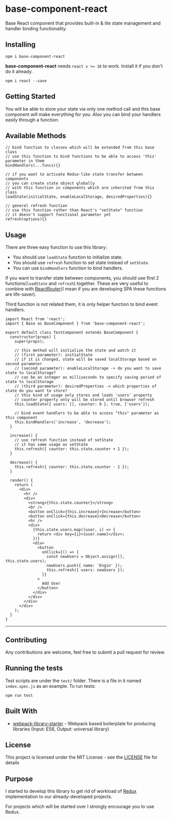 # base-component-react

Base React component that provides built-in &amp; lite state management and handler binding functionality.

## Installing

```
npm i base-component-react
```

**base-component-react** needs `react v >= 16` to work. Install it if you don't do it already.

```
npm i react --save
```

## Getting Started

You will be able to store your state via only one method call and this base component will make everything for you.
Also you can bind your handlers easily through a function.

## Available Methods

```es6
// bind function to classes which will be extended from this base class
// use this function to bind functions to be able to access 'this' parameter in them
bindHandlers(...funcs){}

// if you want to activate Redux-like state transfer between components
// you can create state object globally
// with this function in components which are inherited from this class
loadState(initialState, enableLocalStorage, desiredProperties){}

// generel refresh function
// use this function rather than React's "setState" function
// it doesn't support functional parameter yet
refresh(options){}
```

## Usage

There are three easy function to use this library:

* You should use `loadState` function to initialize state.
* You should use `refresh` function to set state instead of `setState`.
* You can use `bindHandlers` function to bind handlers.

If you want to transfer state between components, you should use first 2 functions(`loadState` and `refresh`) together. These are very useful to combine with [ReactRouter](https://github.com/ReactTraining/react-router)(I mean if you are developing SPA these functions are life-saver).

Third function is not related them, it is only helper function to bind event handlers.

```es6
import React from 'react';
import { Base as BaseComponent } from 'base-component-react';

export default class TestComponent extends BaseComponent {
  constructor(props) {
    super(props);

    // this method will initialize the state and watch it
    // (first parameter): initialState
    // if it is changed, state will be saved localStorage based on second parameter
    // (second parameter): enableLocalStorage -> do you want to save state to localStorage?
    // can be an integer as milliseconds to specify saving period of state to localStorage
    // (third parameter): desiredProperties -> which properties of state do you want to store?
    // this kind of usage only stores and loads 'users' property
    // counter property only will be stored until browser refresh
    this.loadState({ users: [], counter: 0 }, true, ['users']);

    // bind event handlers to be able to access "this" parameter as this component
    this.bindHandlers('increase', 'decrease');
  }

  increase() {
    // use refresh function instead of setState
    // it has same usage as setState
    this.refresh({ counter: this.state.counter + 1 });
  }

  decrease() {
    this.refresh({ counter: this.state.counter - 1 });
  }

  render() {
    return (
      <div>
        <hr />
        <div>
          <strong>{this.state.counter}</strong>
          <br />
          <button onClick={this.increase}>Increase</button>
          <button onClick={this.decrease}>Decrease</button>
          <hr />
          <div>
            {this.state.users.map((user, i) => {
              return <div key={i}>{user.name}</div>;
            })}
            <div>
              <button
                onClick={() => {
                  const newUsers = Object.assign([], this.state.users);
                  newUsers.push({ name: 'Engin' });
                  this.refresh({ users: newUsers });
                }}
              >
                Add User
              </button>
            </div>
          </div>
        </div>
      </div>
    );
  }
}
```

---

## Contributing

Any contributions are welcome, feel free to submit a pull request for review.

## Running the tests

Test scripts are under the `test/` folder. There is a file in it named `index.spec.js` as an example. To run tests:

```
npm run test
```

## Built With

* [webpack-library-starter](https://github.com/krasimir/webpack-library-starter) - Webpack based boilerplate for producing libraries (Input: ES6, Output: universal library)

## License

This project is licensed under the MIT License - see the [LICENSE](LICENSE) file for details

## Purpose

I started to develop this library to get rid of workload of [Redux](https://github.com/reactjs/redux) implementation to our already-developed projects.

For projects which will be started over I strongly encourage you to use Redux.